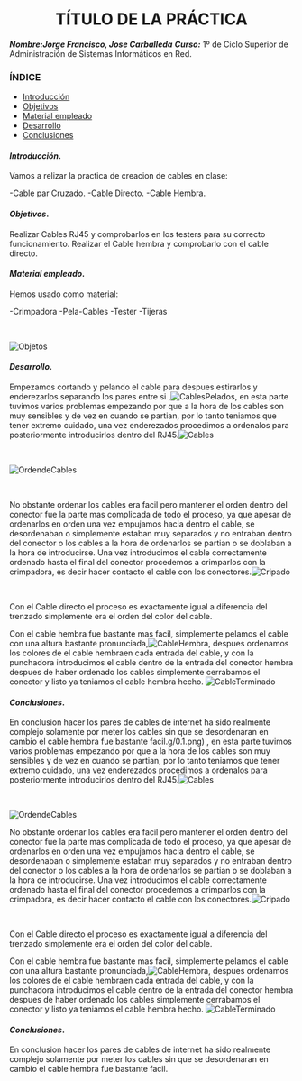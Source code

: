 
<center>

# TÍTULO DE LA PRÁCTICA


</center>

***Nombre:Jorge Francisco, Jose Carballeda***
***Curso:*** 1º de Ciclo Superior de Administración de Sistemas Informáticos en Red.

### ÍNDICE

+ [Introducción](#id1)
+ [Objetivos](#id2)
+ [Material empleado](#id3)
+ [Desarrollo](#id4)
+ [Conclusiones](#id5)


#### ***Introducción***. <a name="id1"></a>

Vamos a relizar la practica de creacion de cables en clase:

-Cable par Cruzado. 
-Cable Directo.
-Cable Hembra.
<br>

#### ***Objetivos***. <a name="id2"></a>

Realizar Cables RJ45 y comprobarlos en los testers para su correcto funcionamiento.
Realizar el Cable hembra y comprobarlo con el cable directo.

#### ***Material empleado***. <a name="id3"></a>

Hemos usado como material:

-Crimpadora 
-Pela-Cables
-Tester
-Tijeras

<br>

![Objetos](img/5.jpg)


#### ***Desarrollo***. <a name="id4"></a>

Empezamos cortando y pelando el cable para despues estirarlos y enderezarlos separando los pares entre si ,![CablesPelados](/img/0.1.png), en esta parte tuvimos varios problemas empezando por que a la hora de los cables son muy sensibles y de vez en cuando se partian, por lo tanto teniamos que tener extremo cuidado, una vez enderezados procedimos a ordenalos para posteriormente introducirlos dentro del RJ45.![Cables](/img/0.2.jpg)

<br>

![OrdendeCables](/img/1.jpg)

<br>

No obstante ordenar los cables era facil pero mantener el orden dentro del conector fue la parte mas complicada de todo el proceso, ya que apesar de ordenarlos en orden una vez empujamos hacia dentro el cable, se desordenaban o simplemente estaban muy separados y no entraban dentro del conector o los cables a la hora de ordenarlos se partian o se doblaban a la hora de introducirse.
Una vez introducimos el cable correctamente ordenado hasta el final del conector procedemos a crimparlos con la crimpadora, es decir hacer contacto el cable con los conectores.![Cripado](/img/2.jpg)

<br>

Con el Cable directo el proceso es exactamente igual a diferencia del trenzado simplemente era el orden del color del cable.
<br>

Con el cable hembra fue bastante mas facil, simplemente pelamos el cable con una altura bastante pronunciada,![CableHembra](/img/4.jpg), despues ordenamos los colores de el cable hembraen cada entrada del cable, y con la punchadora introducimos el cable dentro de la entrada del conector hembra despues de haber ordenado los cables simplemente cerrabamos el conector y listo ya teniamos el cable hembra hecho. ![CableTerminado](/img/3.jpg)                                                             

#### ***Conclusiones***. <a name="id5"></a>

En conclusion hacer los pares de cables de internet ha sido realmente complejo solamente por meter los cables sin que se desordenaran en cambio el cable hembra fue bastante facil.g/0.1.png)
, en esta parte tuvimos varios problemas empezando por que a la hora de los cables son muy sensibles y de vez en cuando se partian, por lo tanto teniamos que tener extremo cuidado, una vez enderezados procedimos a ordenalos para posteriormente introducirlos dentro del RJ45.![Cables](/img/0.2.jpg)

<br>

![OrdendeCables](/img/1.jpg)

No obstante ordenar los cables era facil pero mantener el orden dentro del conector fue la parte mas complicada de todo el proceso, ya que apesar de ordenarlos en orden una vez empujamos hacia dentro el cable, se desordenaban o simplemente estaban muy separados y no entraban dentro del conector o los cables a la hora de ordenarlos se partian o se doblaban a la hora de introducirse.
Una vez introducimos el cable correctamente ordenado hasta el final del conector procedemos a crimparlos con la crimpadora, es decir hacer contacto el cable con los conectores.![Cripado](/img/2.jpg)

<br>

Con el Cable directo el proceso es exactamente igual a diferencia del trenzado simplemente era el orden del color del cable.
<br>

Con el cable hembra fue bastante mas facil, simplemente pelamos el cable con una altura bastante pronunciada,![CableHembra](/img/4.jpg), despues ordenamos los colores de el cable hembraen cada entrada del cable, y con la punchadora introducimos el cable dentro de la entrada del conector hembra despues de haber ordenado los cables simplemente cerrabamos el conector y listo ya teniamos el cable hembra hecho. ![CableTerminado](/img/3.jpg)                                                             

#### ***Conclusiones***. <a name="id5"></a>

En conclusion hacer los pares de cables de internet ha sido realmente complejo solamente por meter los cables sin que se desordenaran en cambio el cable hembra fue bastante facil.
